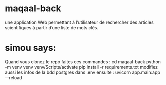 # maqaal-back

une application Web permettant à l’utilisateur de rechercher des articles scientifiques à partir d’une liste de mots clés.

# simou says:

Quand vous clonez le repo faites ces commandes : 
cd maqaal-back
python -m venv venv 
venv/Scripts/activate
pip install -r requirements.txt
modifiez aussi les infos de la bdd postgres dans .env
ensuite : uvicorn app.main:app --reload




 